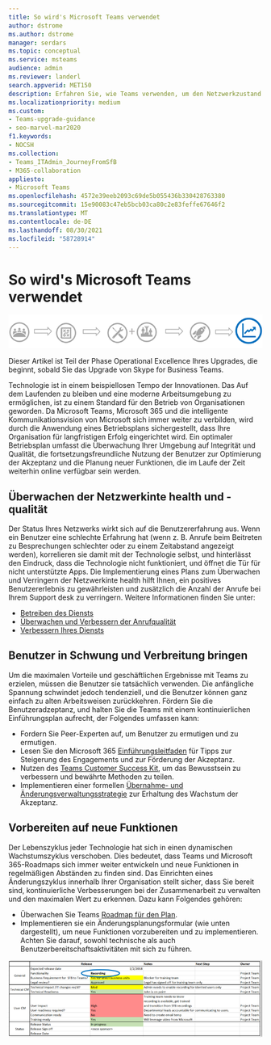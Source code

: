 ```yaml
---
title: So wird's Microsoft Teams verwendet
author: dstrome
ms.author: dstrome
manager: serdars
ms.topic: conceptual
ms.service: msteams
audience: admin
ms.reviewer: landerl
search.appverid: MET150
description: Erfahren Sie, wie Teams verwenden, um den Netzwerkzustand zu überwachen, die Benutzer zu informieren und sich auf neue Funktionen vorzubereiten.
ms.localizationpriority: medium
ms.custom:
- Teams-upgrade-guidance
- seo-marvel-mar2020
f1.keywords:
- NOCSH
ms.collection:
- Teams_ITAdmin_JourneyFromSfB
- M365-collaboration
appliesto:
- Microsoft Teams
ms.openlocfilehash: 4572e39eeb2093c69de5b055436b330428763380
ms.sourcegitcommit: 15e90083c47eb5bcb03ca80c2e83feffe67646f2
ms.translationtype: MT
ms.contentlocale: de-DE
ms.lasthandoff: 08/30/2021
ms.locfileid: "58728914"
---
```

# <a name="how-to-use-microsoft-teams-effectively"></a>So wird's Microsoft Teams verwendet

![Upgrade journey diagram, hervorhebt die Operational Excellence-Stufe.](media/upgrade-banner-op-excellence.png "Phasen des Upgradewegs, mit Betonung auf der Stufe &quot;Operational Excellence&quot;")

Dieser Artikel ist Teil der Phase Operational Excellence Ihres Upgrades, die beginnt, sobald Sie das Upgrade von Skype for Business Teams.

Technologie ist in einem beispiellosen Tempo der Innovationen. Das Auf dem Laufenden zu bleiben und eine moderne Arbeitsumgebung zu ermöglichen, ist zu einem Standard für den Betrieb von Organisationen geworden. Da Microsoft Teams, Microsoft 365 und die intelligente Kommunikationsvision von Microsoft sich immer weiter zu verbilden, wird durch die Anwendung eines Betriebsplans sichergestellt, dass Ihre Organisation für langfristigen Erfolg eingerichtet wird. Ein optimaler Betriebsplan umfasst die Überwachung Ihrer Umgebung auf Integrität und Qualität, die fortsetzungsfreundliche Nutzung der Benutzer zur Optimierung der Akzeptanz und die Planung neuer Funktionen, die im Laufe der Zeit weiterhin online verfügbar sein werden.

## <a name="monitor-for-network-health-and-quality"></a>Überwachen der Netzwerkinte health und -qualität

Der Status Ihres Netzwerks wirkt sich auf die Benutzererfahrung aus. Wenn ein Benutzer eine schlechte Erfahrung hat (wenn z. B. Anrufe beim Beitreten zu Besprechungen schlechter oder zu einem Zeitabstand angezeigt werden), korrelieren sie damit mit der Technologie selbst, und hinterlässt den Eindruck, dass die Technologie nicht funktioniert, und öffnet die Tür für nicht unterstützte Apps. Die Implementierung eines Plans zum Überwachen und Verringern der Netzwerkinte health hilft Ihnen, ein positives Benutzererlebnis zu gewährleisten und zusätzlich die Anzahl der Anrufe bei Ihrem Support desk zu verringern. Weitere Informationen finden Sie unter:

- [Betreiben des Diensts](upgrade-operate-my-service.md)
- [Überwachen und Verbessern der Anrufqualität](monitor-call-quality-qos.md)
- [Verbessern Ihres Diensts](upgrade-enhance-my-service.md)

## <a name="drive-user-momentum-and-adoption"></a>Benutzer in Schwung und Verbreitung bringen

Um die maximalen Vorteile und geschäftlichen Ergebnisse mit Teams zu erzielen, müssen die Benutzer sie tatsächlich verwenden. Die anfängliche Spannung schwindet jedoch tendenziell, und die Benutzer können ganz einfach zu alten Arbeitsweisen zurückkehren. Fördern Sie die Benutzeradzeptanz, und halten Sie die Teams mit einem kontinuierlichen Einführungsplan aufrecht, der Folgendes umfassen kann:

- Fordern Sie Peer-Experten auf, um Benutzer zu ermutigen und zu ermutigen.
- Lesen Sie den Microsoft 365 [Einführungsleitfaden](https://go.microsoft.com/fwlink/?linkid=859045) für Tipps zur Steigerung des Engagements und zur Förderung der Akzeptanz.
- Nutzen des [Teams Customer Success Kit,](https://aka.ms/TeamsCustomerSuccess) um das Bewusstsein zu verbessern und bewährte Methoden zu teilen.
- Implementieren einer formellen [Übernahme- und Änderungsverwaltungsstrategie](http://www.successwithteams.com/) zur Erhaltung des Wachstum der Akzeptanz.

## <a name="prepare-for-new-functionality"></a>Vorbereiten auf neue Funktionen

Der Lebenszyklus jeder Technologie hat sich in einen dynamischen Wachstumszyklus verschoben. Dies bedeutet, dass Teams und Microsoft 365-Roadmaps sich immer weiter entwickeln und neue Funktionen in regelmäßigen Abständen zu finden sind. Das Einrichten eines Änderungszyklus innerhalb Ihrer Organisation stellt sicher, dass Sie bereit sind, kontinuierliche Verbesserungen bei der Zusammenarbeit zu verwalten und den maximalen Wert zu erkennen. Dazu kann Folgendes gehören:

- Überwachen Sie Teams [Roadmap für den Plan](https://products.office.com/business/office-365-roadmap?filters=microsoft%20teams).
- Implementieren sie ein Änderungsplanungsformular (wie unten dargestellt), um neue Funktionen vorzubereiten und zu implementieren. Achten Sie darauf, sowohl technische als auch Benutzerbereitschaftsaktivitäten mit sich zu führen.


![Beispielformular mit den erwarteten Veröffentlichungsdaten und Notizen.](media/upgrade-change-plan-form.png "Beispielformular mit den erwarteten Veröffentlichungsdaten und Notizen zu neuen Funktionen, die mit den nächsten Schritten und Besitzern aufgelistet sind")
